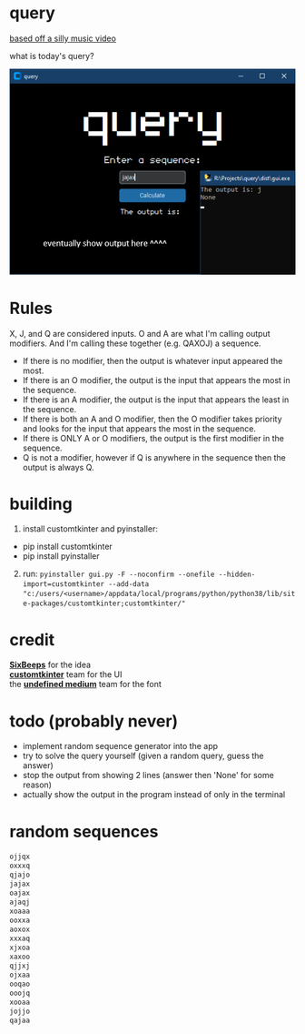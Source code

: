 # query

[based off a silly music video](https://www.youtube.com/watch?v=3QUQbJsBxo0)

what is today's query?

<p align="center">
<img src="./assets/query.png" >
</p>

# Rules
X, J, and Q are considered inputs. O and A are what I'm calling output modifiers. And I'm calling these together (e.g. QAXOJ) a sequence.

- If there is no modifier, then the output is whatever input appeared the most. 
- If there is an O modifier, the output is the input that appears the most in the sequence.
- If there is an A modifier, the output is the input that appears the least in the sequence.
- If there is both an A and O modifier, then the O modifier takes priority and looks for the input that appears the most in the sequence.
- If there is ONLY A or O modifiers, the output is the first modifier in the sequence.
- Q is not a modifier, however if Q is anywhere in the sequence then the output is always Q.

# building
1. install customtkinter and pyinstaller:
- pip install customtkinter  
- pip install pyinstaller

2. run: `pyinstaller gui.py -F --noconfirm --onefile --hidden-import=customtkinter --add-data "c:/users/<username>/appdata/local/programs/python/python38/lib/site-packages/customtkinter;customtkinter/"`

# credit
[**SixBeeps**](https://www.youtube.com/@sixbeeps) for the idea  
[**customtkinter**](https://github.com/TomSchimansky/CustomTkinter) team for the UI  
the [**undefined medium**](https://github.com/andirueckel/undefined-medium) team for the font  

# todo (probably never)
* implement random sequence generator into the app
* try to solve the query yourself (given a random query, guess the answer)
* stop the output from showing 2 lines (answer then 'None' for some reason)
* actually show the output in the program instead of only in the terminal

# random sequences

```
ojjqx  
oxxxq  
qjajo  
jajax  
oajax  
ajaqj  
xoaaa  
ooxxa  
aoxox  
xxxaq  
xjxoa  
xaxoo  
qjjxj  
ojxaa  
ooqao  
ooojq  
xooaa  
jojjo  
qajaa  
```